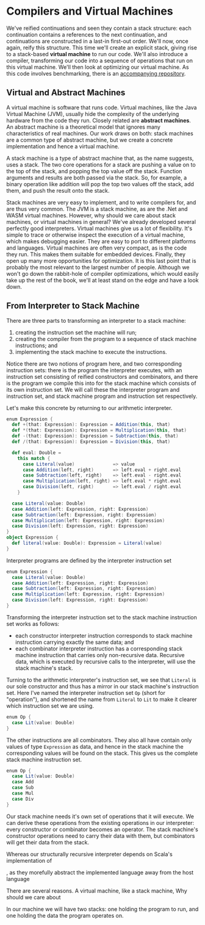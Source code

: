 # Compilers and Virtual Machines

We've reified continuations and seen they contain a stack structure: each continuation contains a references to the next continuation, and continuations are constructed in a last-in first-out order. We'll now, once again, reify this structure. This time we'll create an explicit stack, giving rise to a stack-based **virtual machine** to run our code. We'll also introduce a compiler, transforming our code into a sequence of operations that run on this virtual machine. We'll then look at optimizing our virtual machine. As this code involves benchmarking, there is an [accompanying repository](https://github.com/scalawithcats/stack-machine).


## Virtual and Abstract Machines

A virtual machine is software that runs code. Virtual machines, like the Java Virtual Machine (JVM), usually hide the complexity of the underlying hardware from the code they run. Closely related are **abstract machines**. An abstract machine is a theoretical model that ignores many characteristics of real machines. Our work draws on both: stack machines are a common type of abstract machine, but we create a concrete implementation and hence a virtual machine.

A stack machine is a type of abstract machine that, as the name suggests, uses a stack. The two core operations for a stack are pushing a value on to the top of the stack, and popping the top value off the stack. Function arguments and results are both passed via the stack. So, for example, a binary operation like addition will pop the top two values off the stack, add them, and push the result onto the stack.

Stack machines are very easy to implement, and to write compilers for, and are thus very common. The JVM is a stack machine, as are the .Net and WASM virtual machines. However, why should we care about stack machines, or virtual machines in general? We've already developed several perfectly good interpreters. Virtual machines give us a lot of flexibility. It's simple to trace or otherwise inspect the execution of a virtual machine, which makes debugging easier. They are easy to port to different platforms and languages. Virtual machines are often very compact, as is the code they run. This makes them suitable for embedded devices. Finally, they open up many more opportunities for optimization. It is this last point that is probably the most relevant to the largest number of people. Although we won't go down the rabbit-hole of compiler optimizations, which would easily take up the rest of the book, we'll at least stand on the edge and have a look down.


## From Interpreter to Stack Machine

There are three parts to transforming an interpreter to a stack machine:

1. creating the instruction set the machine will run;
2. creating the compiler from the program to a sequence of stack machine instructions; and
3. implementing the stack machine to execute the instructions.

Notice there are two notions of program here, and two corresponding instruction sets: there is the program the interpreter executes, with an instruction set consisting of reified constructors and combinators, and there is the program we compile this into for the stack machine which consists of its own instruction set. We will call these the interpreter program and instruction set, and stack machine program and instruction set respectively.

Let's make this concrete by returning to our arithmetic interpreter.

```scala mdoc:silent
enum Expression {
  def +(that: Expression): Expression = Addition(this, that)
  def *(that: Expression): Expression = Multiplication(this, that)
  def -(that: Expression): Expression = Subtraction(this, that)
  def /(that: Expression): Expression = Division(this, that)

  def eval: Double =
    this match {
      case Literal(value)              => value
      case Addition(left, right)       => left.eval + right.eval
      case Subtraction(left, right)    => left.eval - right.eval
      case Multiplication(left, right) => left.eval * right.eval
      case Division(left, right)       => left.eval / right.eval
    }

  case Literal(value: Double)
  case Addition(left: Expression, right: Expression)
  case Subtraction(left: Expression, right: Expression)
  case Multiplication(left: Expression, right: Expression)
  case Division(left: Expression, right: Expression)
}
object Expression {
  def literal(value: Double): Expression = Literal(value)
}
```

Interpreter programs are defined by the interpreter instruction set

```scala
enum Expression {
  case Literal(value: Double)
  case Addition(left: Expression, right: Expression)
  case Subtraction(left: Expression, right: Expression)
  case Multiplication(left: Expression, right: Expression)
  case Division(left: Expression, right: Expression)
}
```

Transforming the interpreter instruction set to the stack machine instruction set works as follows:

- each constructor interpreter instruction corresponds to stack machine instruction carrying exactly the same data; and
- each combinator interpreter instruction has a corresponding stack machine instruction that carries only non-recursive data. Recursive data, which is executed by recursive calls to the interpreter, will use the stack machine's stack.

Turning to the arithmetic interpreter's instruction set, we see that `Literal` is our sole constructor and thus has a mirror in our stack machine's instruction set. Here I've named the interpreter instruction set `Op` (short for "operation"), and shortened the name from `Literal` to `Lit` to make it clearer which instruction set we are using.

```scala
enum Op {
  case Lit(value: Double)
}
```

The other instructions are all combinators. They also all have contain only values of type `Expression` as data, and hence in the stack machine the corresponding values will be found on the stack. This gives us the complete stack machine instruction set.

```scala mdoc:silent
enum Op {
  case Lit(value: Double)
  case Add
  case Sub
  case Mul
  case Div
}
```


Our stack machine needs it's own set of operations that it will execute. We can derive these operations from the existing operations in our interpreter: every constructor or combinator becomes an operator. The stack machine's constructor operations need to carry their data with them, but combinators will get their data from the stack.

Whereas our structurally recursive interpreter depends on Scala's implementation of 

, as they morefully abstract the implemented language away from the host language

There are several reasons. A virtual machine, like a stack machine, 
Why should we care about 

In our machine we will have two stacks: one holding the program to run, and one holding the data the program operates on. 
